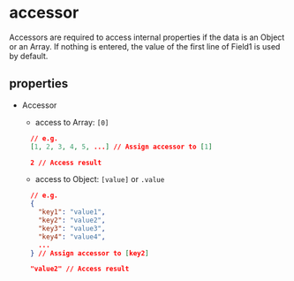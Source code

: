 # accessor
Accessors are required to access internal properties if the data is an Object or an Array. If nothing is entered, the value of the first line of Field1 is used by default.

## properties
- Accessor
  - access to Array: `[0]`
  ```json
    // e.g. 
    [1, 2, 3, 4, 5, ...] // Assign accessor to [1]

    2 // Access result
  ```

  - access to Object: `[value]` or `.value`  
  ```json
    // e.g.
    {
      "key1": "value1",
      "key2": "value2",
      "key3": "value3",
      "key4": "value4",
      ...
    } // Assign accessor to [key2]

    "value2" // Access result
  ```


